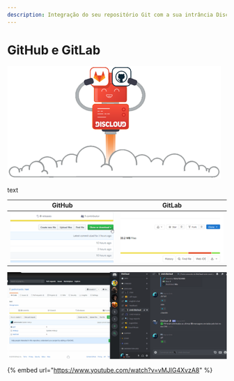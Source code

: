 ```yaml
---
description: Integração do seu repositório Git com a sua intrância Discloud
---
```


# GitHub e GitLab

![](../../.gitbook/assets/github-vs-gitlabpost%20%281%29.png)

text

| GitHub                               |GitLab                                |
|--------------------------------------|------------------------------------- |
|![](../../.gitbook/assets/github.gif) | ![](../../.gitbook/assets/gitlab.gif)|


![](../../.gitbook/assets/exemplo%20%283%29.gif)

{% embed url="https://www.youtube.com/watch?v=vMJIG4XvzA8" %}



